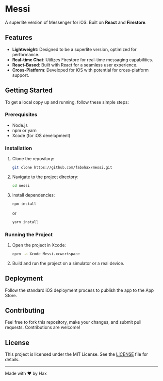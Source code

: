 # Messi

A superlite version of Messenger for iOS. Built on **React** and **Firestore**.

## Features

- **Lightweight**: Designed to be a superlite version, optimized for performance.
- **Real-time Chat**: Utilizes Firestore for real-time messaging capabilities.
- **React-Based**: Built with React for a seamless user experience.
- **Cross-Platform**: Developed for iOS with potential for cross-platform support.

## Getting Started

To get a local copy up and running, follow these simple steps:

### Prerequisites

- Node.js
- npm or yarn
- Xcode (for iOS development)

### Installation

1. Clone the repository:
    ```bash
    git clone https://github.com/fabohax/messi.git
    ```

2. Navigate to the project directory:
    ```bash
    cd messi
    ```

3. Install dependencies:
    ```bash
    npm install
    ```
    or
    ```bash
    yarn install
    ```

### Running the Project

1. Open the project in Xcode:
    ```bash
    open -a Xcode Messi.xcworkspace
    ```

2. Build and run the project on a simulator or a real device.

## Deployment

Follow the standard iOS deployment process to publish the app to the App Store.

## Contributing

Feel free to fork this repository, make your changes, and submit pull requests. Contributions are welcome!

## License

This project is licensed under the MIT License. See the [LICENSE](LICENSE) file for details.

---

Made with ❤️ by Hax
